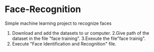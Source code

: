 # Face-Recognition
Simple machine learning project to recognize faces



1. Download and add the datasets to ur computer.
2.Give path of the dataset in the file "face training".
3.Exexute the file"face trainig".
4. Execute "Face Identification and Recognition" file.
